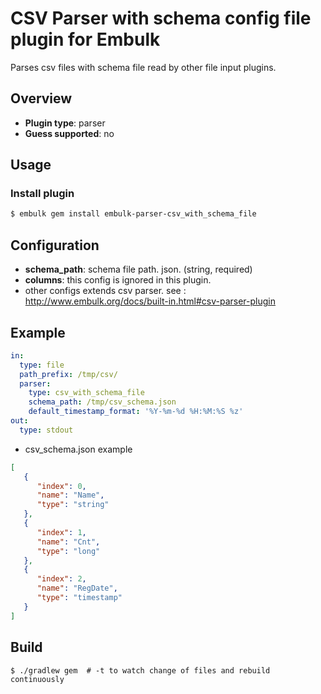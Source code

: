 # CSV Parser with schema config file plugin for Embulk

Parses csv files with schema file read by other file input plugins.

## Overview

* **Plugin type**: parser
* **Guess supported**: no

## Usage

### Install plugin

```bash
$ embulk gem install embulk-parser-csv_with_schema_file
```

## Configuration

- **schema_path**: schema file path. json. (string, required)
- **columns**: this config is ignored in this plugin.
- other configs extends csv parser. see : http://www.embulk.org/docs/built-in.html#csv-parser-plugin

## Example

```yaml
in:
  type: file
  path_prefix: /tmp/csv/
  parser:
    type: csv_with_schema_file
    schema_path: /tmp/csv_schema.json
    default_timestamp_format: '%Y-%m-%d %H:%M:%S %z'
out: 
  type: stdout
```

* csv_schema.json example

```json
[
   {
      "index": 0,
      "name": "Name",
      "type": "string"
   },
   {
      "index": 1,
      "name": "Cnt",
      "type": "long"
   },
   {
      "index": 2,
      "name": "RegDate",
      "type": "timestamp"
   }
]
```


## Build

```
$ ./gradlew gem  # -t to watch change of files and rebuild continuously
```
